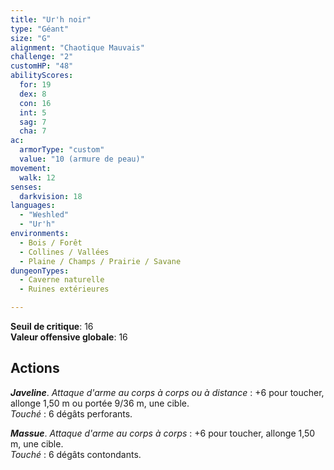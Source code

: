 ```yaml
---
title: "Ur'h noir"
type: "Géant"
size: "G"
alignment: "Chaotique Mauvais"
challenge: "2"
customHP: "48"
abilityScores:
  for: 19
  dex: 8
  con: 16
  int: 5
  sag: 7
  cha: 7
ac:
  armorType: "custom"
  value: "10 (armure de peau)"
movement:
  walk: 12
senses:
  darkvision: 18
languages:
  - "Weshled"
  - "Ur'h"
environments:
  - Bois / Forêt
  - Collines / Vallées
  - Plaine / Champs / Prairie / Savane
dungeonTypes:
  - Caverne naturelle
  - Ruines extérieures

---
```

**Seuil de critique**: 16            
**Valeur offensive globale**: 16      
## Actions
_**Javeline**_. _Attaque d'arme au corps à corps ou à distance_ : +6 pour toucher, allonge 1,50 m ou portée 9/36 m, une cible.  
_Touché_ : 6 dégâts perforants.

_**Massue**_. _Attaque d'arme au corps à corps_ : +6 pour toucher, allonge 1,50 m, une cible.  
_Touché_ : 6 dégâts contondants.
